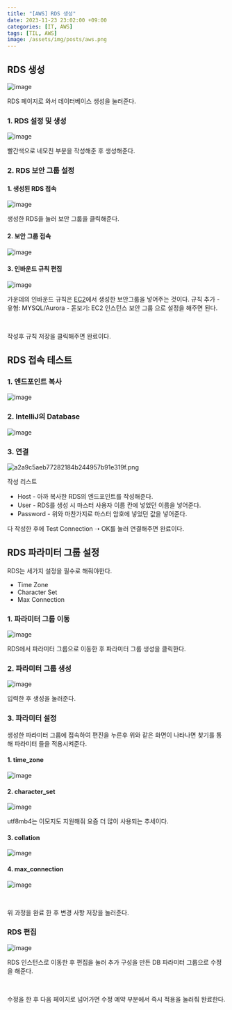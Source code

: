 ```yaml
---
title: "[AWS] RDS 생성"
date: 2023-11-23 23:02:00 +09:00
categories: [IT, AWS]
tags: [TIL, AWS]
image: /assets/img/posts/aws.png
---
```


## RDS 생성


![image](https://github.com/honge7694/honge7694.github.io/assets/76715487/e46bec0f-a967-4a64-b1b3-0c8ace96ecb0)

RDS 페이지로 와서 데이터베이스 생성을 눌러준다.


### 1. RDS 설정 및 생성

![image](https://github.com/honge7694/honge7694.github.io/assets/76715487/c2e2a6ca-6106-4f7f-830d-8fa9195e565b)

빨간색으로 네모친 부분을 작성해준 후 생성해준다.


### 2. RDS 보안 그룹 설정

#### 1. 생성된 RDS 접속
![image](https://github.com/honge7694/honge7694.github.io/assets/76715487/978b2ed8-f833-4eee-96f4-071acfc435d5) 

생성한 RDS을 눌러 보안 그룹을 클릭해준다.

#### 2. 보안 그룹 접속

![image](https://github.com/honge7694/honge7694.github.io/assets/76715487/9504417f-3d93-454e-bbda-b9a696d590e2)


#### 3. 인바운드 규칙 편집

![image](https://github.com/honge7694/honge7694.github.io/assets/76715487/bf5d2835-dc3c-413b-833d-52b99e651823)

가운데의 인바운드 규칙은 [EC2](https://honge7694.github.io/posts/aws-ec2-start/)에서 생성한 보안그룹을 넣어주는 것이다. 규칙 추가 - 유형: MYSQL/Aurora - 돋보기: EC2 인스턴스 보안 그룹 으로 설정을 해주면 된다.

<br/>

작성후 규칙 저장을 클릭해주면 완료이다.

## RDS 접속 테스트

### 1. 엔드포인트 복사
![image](https://github.com/honge7694/honge7694.github.io/assets/76715487/3018fe68-abbc-4dd2-8f89-603ec5e5e797)

### 2. IntelliJ의 Database

![image](https://github.com/honge7694/honge7694.github.io/assets/76715487/152c4edb-a455-45fc-a2bb-587158a6247d)

### 3. 연결

![a2a9c5aeb77282184b244957b91e319f.png](:/917a0f064f9541f3849389dd88b97b51)

작성 리스트
+ Host - 아까 복사한 RDS의 엔드포인트를 작성해준다.
+ User - RDS를 생성 시 마스터 사용자 이름 칸에 넣었던 이름을 넣어준다.
+ Password - 위와 마찬가지로 마스터 암호에 넣었던 값을 넣어준다.

다 작성한 후에 Test Connection  ➝ OK를 눌러 연결해주면 완료이다.

## RDS 파라미터 그룹 설정

RDS는 세가지 설정을 필수로 해줘야한다.
+ Time Zone
+ Character Set
+ Max Connection

### 1. 파라미터 그룹 이동

![image](https://github.com/honge7694/honge7694.github.io/assets/76715487/5aae8a17-6faf-448a-a09e-07efd33efb24)

RDS에서 파라미터 그룹으로 이동한 후 파라미터 그룹 생성을 클릭한다.

### 2. 파라미터 그룹 생성

![image](https://github.com/honge7694/honge7694.github.io/assets/76715487/b8f54f9c-0e79-41bb-8221-bcf9db0eee7f)

입력한 후 생성을 눌러준다.

### 3. 파라미터 설정
생성한 파라미터 그룹에 접속하여 편진을 누른후 위와 같은 화면이 나타나면 찾기를 통해 파라미터 들을 적용시켜준다.

#### 1. time_zone

![image](https://github.com/honge7694/honge7694.github.io/assets/76715487/81a677ba-c7fa-4280-9b10-f6e22ed03da8)



#### 2. character_set

![image](https://github.com/honge7694/honge7694.github.io/assets/76715487/5f3928ed-f02e-4c2f-be6f-1b26cdfaed46)

utf8mb4는 이모지도 지원해줘 요즘 더 많이 사용되는 추세이다.

#### 3. collation

![image](https://github.com/honge7694/honge7694.github.io/assets/76715487/8a8943e3-d74c-4d6b-93d4-0db35680a6a3)


#### 4. max_connection

![image](https://github.com/honge7694/honge7694.github.io/assets/76715487/e754aae1-dc13-436c-bf64-1196d32811b7)

<br/>

위 과정을 완료 한 후 변경 사항 저장을 눌러준다.

### RDS 편집

![image](https://github.com/honge7694/honge7694.github.io/assets/76715487/e2459720-94cf-442d-a422-637bf7201ad3)

RDS 인스턴스로 이동한 후 편집을 눌러 추가 구성을 만든 DB 파라미터 그룹으로 수정을 해준다.

<br/>

수정을 한 후 다음 페이지로 넘어가면 수정 예약 부분에서 즉시 적용을 눌러줘 완료한다.




